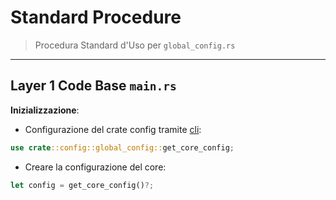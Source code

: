 # Standard Procedure

>Procedura Standard d'Uso per `global_config.rs`

---

## Layer 1 Code Base `main.rs`


**Inizializzazione**:

- Configurazione del crate config tramite [cli](./module-development-templates/cli.md):

```Rust
use crate::config::global_config::get_core_config;
```
    
- Creare la configurazione del core:
	
    
```Rust
let config = get_core_config()?;
```